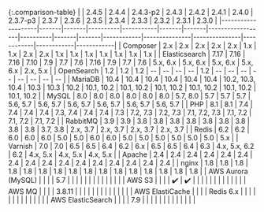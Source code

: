 
{:.comparison-table}
|                    | 2.4.5 | 2.4.4 | 2.4.3-p2 | 2.4.3     | 2.4.2 | 2.4.1 | 2.4.0            | 2.3.7-p3 | 2.3.7 | 2.3.6 | 2.3.5      | 2.3.4         | 2.3.3         | 2.3.2      | 2.3.1      | 2.3.0      |
|--------------------|-------|-------|----------|-----------|-------|-------|------------------|----------|-------|-------|------------|---------------|---------------|------------|------------|------------|
| Composer           | 2.x   | 2.x   | 2.x      | 2.x       | 2.x   | 1.x   | 1.x              | 2.x      | 2.x   | 1.x   | 1.x        | 1.x           | 1.x           | 1.x        | 1.x        | 1.x        |
| Elasticsearch      | 7.17  | 7.16  | 7.16     | 7.10      | 7.9   | 7.7   | 7.6              | 7.16     | 7.9   | 7.7   | 7.6        | 5.x, 6.x      | 5.x, 6.x      | 5.x, 6.x   | 5.x, 6.x   | 2.x, 5.x   |
| OpenSearch         | 1.2   | 1.2   | 1.2      | --        | --    | --    | --               | 1.2      | --    | --    | --         | --            | --            | --         | --         | --         |
| MariaDB            | 10.4  | 10.4  | 10.4     | 10.4      | 10.4  | 10.4  | 10.2, 10.3, 10.4 | 10.3     | 10.3  | 10.2  | 10.1, 10.2 | 10.1, 10.2    | 10.1, 10.2    | 10.1, 10.2 | 10.1, 10.2 | 10.1, 10.2 |
| MySQL              | 8.0   | 8.0   | 8.0      | 8.0       | 8.0   | 8.0   | 5.7, 8.0         | 5.7      | 5.7   | 5.7   | 5.6, 5.7   | 5.6, 5.7      | 5.6, 5.7      | 5.6, 5.7   | 5.6, 5.7   | 5.6, 5.7   |
| PHP                | 8.1   | 8.1   | 7.4      | 7.4       | 7.4   | 7.4   | 7.3, 7.4         | 7.4      | 7.4   | 7.3   | 7.2, 7.3   | 7.2, 7.3      | 7.1, 7.2, 7.3 | 7.1, 7.2   | 7.1, 7.2   | 7.1, 7.2   |
| RabbitMQ           | 3.9   | 3.9   | 3.8      | 3.8       | 3.8   | 3.8   | 3.8              | 3.8      | 3.8   | 3.8   | 3.8        | 3.7, 3.8      | 2.x, 3.7      | 2.x, 3.7   | 2.x, 3.7   | 2.x, 3.7   |
| Redis              | 6.2   | 6.2   | 6.0      | 6.0       | 6.0   | 5.0   | 5.0              | 6.0      | 6.0   | 5.0   | 5.0        | 5.0           | 5.0           | 5.0        | 5.0        | 5.x        |
| Varnish            | 7.0   | 7.0   | 6.5      | 6.5       | 6.4   | 6.2   | 6.x              | 6.5      | 6.5   | 6.4   | 6.3        | 4.x, 5.x, 6.2 | 6.2           | 4.x, 5.x   | 4.x, 5.x   | 4.x, 5.x   |
| Apache             | 2.4   | 2.4   | 2.4      | 2.4       | 2.4   | 2.4   | 2.4              | 2.4      | 2.4   | 2.4   | 2.4        | 2.4           | 2.4           | 2.4        | 2.4        | 2.4        |
| nginx              | 1.8   | 1.8   | 1.8      | 1.8       | 1.8   | 1.8   | 1.8              | 1.8      | 1.8   | 1.8   | 1.8        | 1.8           | 1.8           | 1.8        | 1.8        | 1.8        |
| AWS Aurora (MySQL) |       |       |          | 5.7       |       |       |                  |          |       |       |            |               |               |            |            |            |
| AWS S3             |       |       |          | ✔️         | ✔️     |       |                  |          |       |       |            |               |               |            |            |            |
| AWS MQ             |       |       |          | 3.8.11    |       |       |                  |          |       |       |            |               |               |            |            |            |
| AWS ElastiCache    |       |       |          | Redis 6.x |       |       |                  |          |       |       |            |               |               |            |            |            |
| AWS ElasticSearch  |       |       |          | 7.9       |       |       |                  |          |       |       |            |               |               |            |            |            |

<style>
.comparison-table {
  table-layout: auto
}

.comparison-table thead th {
  padding: 15px 15px;
  font-size: 14px !important;
  font-weight: bold;
  color: black;
  /*background-color: lightgray;*/
}
</style>

